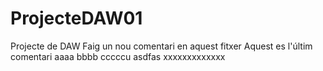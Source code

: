 # ProjecteDAW01
Projecte de DAW
Faig un nou comentari en aquest fitxer
Aquest es l'últim comentari
aaaa
bbbb
cccccu
asdfas
xxxxxxxxxxxxx